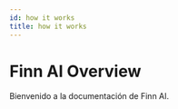 ```yaml
---
id: how it works
title: how it works
---
```


# Finn AI Overview

Bienvenido a la documentación de Finn AI.

